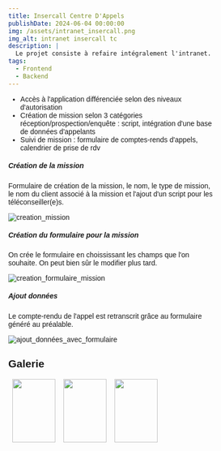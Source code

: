 ```yaml
---
title: Insercall Centre D'Appels
publishDate: 2024-06-04 00:00:00
img: /assets/intranet_insercall.png
img_alt: intranet insercall tc
description: |
  Le projet consiste à refaire intégralement l'intranet. Il s'agit d'une application de gestion de missions d'un centre d'appels.
tags:
  - Frontend
  - Backend
---
```


  <p>
    <ul>
      <li>Accès à l'application différenciée selon des niveaux d'autorisation</li>
      <li>Création de mission selon 3 catégories réception/prospection/enquête : script, intégration d'une base de données d'appelants</li>
      <li>Suivi de mission : formulaire de comptes-rends d'appels, calendrier de prise de rdv</li>
    </ul>
  </p>

  <div class="card mb-3">
    <div class="card-body">
      <h5 class="card-title">Création de la mission</h5>
      <p class="card-text">
        Formulaire de création de la mission, le nom, le type de mission, le nom du client associé à la mission et l'ajout d'un script
        pour les téléconseiller(e)s.
      </p>
    </div>
    <img src="/assets/intranet_insercall_5.png" class="card-img-bottom" alt="creation_mission"/>
  </div>

  <div class="card mb-3">
    <div class="card-body">
      <h5 class="card-title">Création du formulaire pour la mission</h5>
      <p class="card-text">
        On crée le formulaire en choississant les champs que l'on souhaite. On peut bien sûr le modifier plus tard.
      </p>
    </div>
    <img src="/assets/intranet_insercall_6.png" class="card-img-bottom" alt="creation_formulaire_mission"/>
  </div>

  <div class="card mb-3">
    <div class="card-body">
      <h5 class="card-title">Ajout données</h5>
      <p class="card-text">
        Le compte-rendu de l'appel est retranscrit grâce au formulaire généré au préalable.
      </p>
    </div>
    <img src="/assets/intranet_insercall_7.png" class="card-img-bottom" alt="ajout_données_avec_formulaire"/>
  </div>

  <h2 class="text-center">Galerie</h2>

  <div class="row">
  <div class="column">
    <img src="/assets/intranet_insercall_5.png" style="width:100%" onclick="openModal();currentSlide(1)" class="hover-shadow cursor">
  </div>
  <div class="column">
    <img src="/assets/intranet_insercall_6.png" style="width:100%" onclick="openModal();currentSlide(2)" class="hover-shadow cursor">
  </div>
  <div class="column">
    <img src="/assets/intranet_insercall_7.png" style="width:100%" onclick="openModal();currentSlide(3)" class="hover-shadow cursor">
  </div>
</div>

<div id="myModal" class="modal">
  <span class="close cursor" onclick="closeModal()">&times;</span>
  <div class="modal-content">
    <div class="mySlides">
      <div class="numbertext">1 / 3</div>
      <img src="/assets/intranet_insercall_5.png" style="width:100%">
    </div>
    <div class="mySlides">
      <div class="numbertext">2 / 3</div>
      <img src="/assets/intranet_insercall_6.png" style="width:100%">
    </div>
    <div class="mySlides">
      <div class="numbertext">3 / 3</div>
      <img src="/assets/intranet_insercall_7.png" style="width:100%">
    </div> 
    <a class="prev" onclick="plusSlides(-1)">&#10094;</a>
    <a class="next" onclick="plusSlides(1)">&#10095;</a>
    <div class="caption-container">
      <p id="caption"></p>
    </div>

<div class="row">
    <div class="column">
      <img class="demo cursor" src="/assets/intranet_insercall_5.png" style="width:100%" onclick="currentSlide(1)" alt="creation mission">
    </div>
    <div class="column">
      <img class="demo cursor" src="/assets/intranet_insercall_6.png" style="width:100%" onclick="currentSlide(2)" alt="creation formulaire mission">
    </div>
    <div class="column">
      <img class="demo cursor" src="/assets/intranet_insercall_7.png" style="width:100%" onclick="currentSlide(3)" alt="ajout données avec formulaire">
    </div>
  </div>
</div>
</div>

<script>
function openModal() {
  document.getElementById("myModal").style.display = "block";
}

function closeModal() {
  document.getElementById("myModal").style.display = "none";
}

var slideIndex = 1;
showSlides(slideIndex);

function plusSlides(n) {
  showSlides(slideIndex += n);
}

function currentSlide(n) {
  showSlides(slideIndex = n);
}

function showSlides(n) {
  var i;
  var slides = document.getElementsByClassName("mySlides");
  var dots = document.getElementsByClassName("demo");
  var captionText = document.getElementById("caption");
  if (n > slides.length) {slideIndex = 1}
  if (n < 1) {slideIndex = slides.length}
  for (i = 0; i < slides.length; i++) {
      slides[i].style.display = "none";
  }
  for (i = 0; i < dots.length; i++) {
      dots[i].className = dots[i].className.replace(" active", "");
  }
  slides[slideIndex-1].style.display = "block";
  dots[slideIndex-1].className += " active";
  captionText.innerHTML = dots[slideIndex-1].alt;
}
</script>

<style>
body {
  font-family: Verdana, sans-serif;
  margin: 0;
}

* {
  box-sizing: border-box;
}

.row > .column {
  padding: 0 8px;
}

.row:after {
  content: "";
  display: table;
  clear: both;
}

.column {
  float: left;
  width: 25%;
}

/* The Modal (background) */
.modal {
  display: none;
  position: fixed;
  z-index: 1;
  padding-top: 100px;
  left: 0;
  top: 0;
  width: 100%;
  height: 100%;
  overflow: auto;
  background-color: black;
}

/* Modal Content */
.modal-content {
  position: relative;
  background-color: #fefefe;
  margin: auto;
  padding: 0;
  width: 90%;
  max-width: 1200px;
}

/* The Close Button */
.close {
  color: white;
  position: absolute;
  top: 10px;
  right: 25px;
  font-size: 35px;
  font-weight: bold;
}

.close:hover,
.close:focus {
  color: #999;
  text-decoration: none;
  cursor: pointer;
}

.mySlides {
  display: none;
}

.cursor {
  cursor: pointer;
  margin-bottom:1rem;
  height: 125px
}

/* Next & previous buttons */
.prev,
.next {
  cursor: pointer;
  position: absolute;
  top: 50%;
  width: auto;
  padding: 16px;
  margin-top: -50px;
  color: white;
  font-weight: bold;
  font-size: 20px;
  transition: 0.6s ease;
  border-radius: 0 3px 3px 0;
  user-select: none;
  -webkit-user-select: none;
}

/* Position the "next button" to the right */
.next {
  right: 0;
  border-radius: 3px 0 0 3px;
}

/* On hover, add a black background color with a little bit see-through */
.prev:hover,
.next:hover {
  background-color: rgba(0, 0, 0, 0.8);
}

/* Number text (1/3 etc) */
.numbertext {
  color: #f2f2f2;
  font-size: 12px;
  padding: 8px 12px;
  position: absolute;
  top: 0;
}

img {
  margin-bottom: -0.5px;
  border: none !important
}

.caption-container {
  text-align: center;
  background-color: black;
  padding: 2px 16px;
  color: white;
}

.demo {
  opacity: 0.6;
}

.active,
.demo:hover {
  opacity: 1;
}

img.hover-shadow {
  transition: 0.3s;
}

.hover-shadow:hover {
  box-shadow: 0 4px 8px 0 rgba(0, 0, 0, 0.2), 0 6px 20px 0 rgba(0, 0, 0, 0.19);
}
</style>
